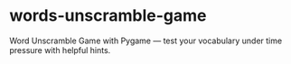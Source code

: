# words-unscramble-game
Word Unscramble Game with Pygame — test your vocabulary under time pressure with helpful hints.
